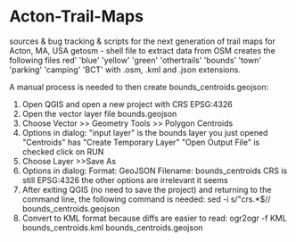 # Acton-Trail-Maps
sources &amp; bug tracking &amp; scripts for the next generation of trail maps for Acton, MA, USA
getosm - shell file to extract data from OSM
creates the following files
red' 'blue' 'yellow' 'green' 'othertrails' 'bounds' 'town' 'parking' 'camping' 'BCT'
with .osm, .kml and .json extensions. 

A manual process is needed to then create bounds_centroids.geojson:
1) Open QGIS and open a new project with CRS EPSG:4326
2) Open the vector layer file bounds.geojson 
3) Choose Vector >> Geometry Tools >> Polygon Centroids
4) Options in dialog:
   "input layer" is the bounds layer you just opened
   "Centroids" has "Create Temporary Layer"
   "Open Output File" is checked 
   click on RUN
5) Choose Layer >>Save As
6) Options in dialog:
  Format:  GeoJSON
  Filename: bounds_centroids
  CRS is still EPSG:4326
  the other options are irrelevant it seems
7) After exiting QGIS (no need to save the project) and returning to the command line, the following command is needed:
sed -i s/\"crs.*$// bounds_centroids.geojson
8) Convert to KML format because diffs are easier to read:
ogr2ogr -f KML bounds_centroids.kml bounds_centroids.geojson

